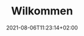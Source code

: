 ---
title: "Wilkommen"
date: 2021-08-06T11:23:14+02:00
draft: true

welcomeText: true
text: "Unser Anliegen ist es Jugendliche und Erwachsene zum Spielen zu motivieren. Deshalb bemühen wir uns regelmässige Events zu planen, bei denen jedes Mitglied teilnehmen kann. Falls Sie Interesse an einem Schnuppertag haben, können Sie uns gerne kontaktieren."

img1: false
imgUrl1: ""
imgAlt1: ""

timeTable: false

section: true
sectionTitle: "Lageplan"
sectionText: "Die Halle in der wir Spielen können Sie hier finden"
sectionButtonnText: "Zum Lageplan"

img2: false
imgUrl2: ""
imgAlt2: ""

optionalText1: true
optionalTitle1: "News"
optionalContentText1: "Hier werden Sie zukünfig die News sehen."
---